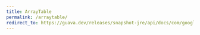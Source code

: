 ```yaml
---
title: ArrayTable
permalink: /arraytable/
redirect_to: https://guava.dev/releases/snapshot-jre/api/docs/com/google/common/collect/ArrayTable.html
---
```

